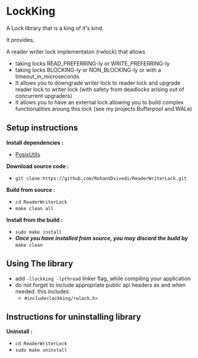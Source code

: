 # LockKing
A Lock library that is a king of it's kind.

It provides,

A reader writer lock implementaton (rwlock) that allows
 * taking locks READ_PREFERRING-ly or WRITE_PREFERRING-ly
 * taking locks BLOCKING-ly or NON_BLOCKING-ly or with a timeout_in_microseconds
 * It allows you to downgrade writer lock to reader lock and upgrade reader lock to writer lock (with safety from deadlocks arising out of concurrent upgraders)
 * It allows you to have an external lock allowing you to build complex functionalities aroung this lock (see my projects Bufferpool and WALe)

## Setup instructions
**Install dependencies :**
  * [PosixUtils](https://github.com/RohanVDvivedi/PosixUtils)

**Download source code :**
 * `git clone https://github.com/RohanVDvivedi/ReaderWriterLock.git`

**Build from source :**
 * `cd ReaderWriterLock`
 * `make clean all`

**Install from the build :**
 * `sudo make install`
 * ***Once you have installed from source, you may discard the build by*** `make clean`

## Using The library
 * add `-llockking -lpthread` linker flag, while compiling your application
 * do not forget to include appropriate public api headers as and when needed. this includes
   * `#include<lockking/rwlock.h>`

## Instructions for uninstalling library

**Uninstall :**
 * `cd ReaderWriterLock`
 * `sudo make uninstall`
